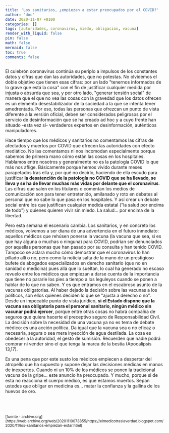 ```yaml
---
title: 'Los sanitarios, ¿empiezan a estar preocupados por el COVID?'
author: 'doc'
date: 2020-11-07 +0100
categories: []
tags: [autoridades, coronavirus, miedo, obligación, vacuna]
render_with_liquid: false
pin: false
math: false
mermaid: false
toc: true
comments: false
---
```

El culebrón coronavirus continúa su periplo a impulsos de los constantes datos y cifras que dan las autoridades, que no potestas. No olvidemos el doble objetivo que tienen esas cifras: por un lado "tenernos informados de lo grave que está la cosa" con el fin de justificar cualquier medida por injusta o absurda que sea, y por otro lado, "generar tensión social" de manera que el que no vea las cosas con la gravedad que los datos ofrecen es un elemento desestabilizador de la sociedad a la que se intenta tener amedrentada. Por eso, todas las personas que ofrezcan un punto de vista diferente a la versión oficial, deben ser considerados peligrosos por el servicio de desinformación que se ha creado ad hoc y a cuyo frente han situado -esta vez sí- verdaderos expertos en desinformación, auténticos manipuladores.  

Hace tiempo que los médicos y sanitarios no comentamos las cifras de afectados y muertos por COVID que ofrecen las autoridades con efecto mediático. No las comentamos ni nos incomodan especialmente porque sabemos de primera mano cómo están las cosas en los hospitales. Hablamos entre nosotros y generalmente no es la patología COVID lo que más nos aflige. Básicamente porque hemos vivido durante meses parapetados tras ella y, por qué no decirlo, haciendo de ella escudo para justificar **la desatención de la patología no COVID que se ha llevado, se lleva y se ha de llevar muchas más vidas por delante que el coronavirus**. Las cifras que salen en los titulares o comentan los medios de comunicación son para tener entretenido, amilanado y roto en debates al personal que no sabe lo que pasa en los hospitales. Y así crear un debate social entre los que justifican cualquier medida estatal ("la salud por encima de todo") y quienes quieren vivir sin miedo. La salud... por encima de la libertad.  

Pero esta semana el escenario cambia. Los sanitarios, y en concreto los médicos, volvemos a ser diana de una advertencia en el futuro inmediato: aquellos médicos que rehúsen ponerse la vacuna (la vacuna que sea, si es que hay alguna o muchas o ninguna) para COVID, podrían ser denunciados por aquellas personas que han pasado por su consulta y han tenido COVID. Tampoco se aclara mucho cómo demostrar que el coronavirus lo han pillado allí o no, pero como la noticia salta de la mano de un prestigioso bufete de abogados especializados en derecho sanitario (que no en sanidad o medicina) pues allá que lo sueltan, lo cual ha generado no escaso revuelo entre los médicos que empiezan a darse cuenta de la importancia que tiene no pararle los pies a tiempo a los leguleyos cuando se ponen a hablar de lo que no saben. Y es que entramos en el escabroso asunto de la vacunas obligatorias. Al haber dejado la decisión sobre las vacunas a los políticos, son ellos quienes deciden lo que se "ajusta a derecho o no". Desde un impecable punto de vista jurídico, **si el Estado dispone que la vacuna sea obligatoria para el personal sanitario, ningún médico sin vacunar podrá ejercer**, porque entre otras cosas no habrá compañía de seguros que quiera hacerte el preceptivo seguro de Responsabilidad Civil. La decisión sobre la necesidad de una vacuna ya no es tema de debate médico: es una acción política. Da igual que la vacuna sea o no eficaz o necesaria, segura o sea mera inyección de agua destilada. La cosa es obedecer a la autoridad, el gesto de sumisión. Recuerden que nadie podrá comprar ni vender sino el que tenga la marca de la bestia (Apocalipsis 13,17).  

Es una pena que por este susto los médicos empiecen a despertar del atropello que ha supuesto y supone dejar las decisiones médicas en manos de inexpertos. Cuando ni un 10% de los médicos se ponen la tradicional vacuna de la gripe... este anuncio ha preocupado. Y mucho, porque si de esta no reacciona el cuerpo médico, es que estamos muertos. Sepan ustedes que obligar en medicina es... matar la confianza y la gallina de los huevos de oro.  

<br>
<br>
<br>
<small>[fuente - archive.org](https://web.archive.org/web/20201110073855/https://elmedicotraslaverdad.blogspot.com/2020/11/los-sanitarios-empiezan-estar.html)</small>  
